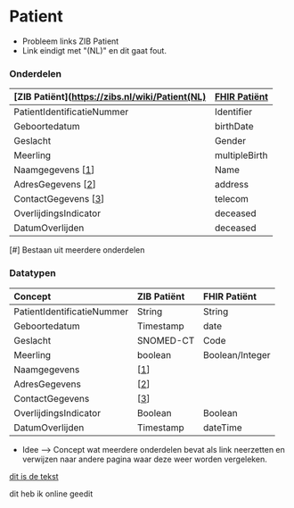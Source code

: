 # Patient

- Probleem links ZIB Patient
 - Link eindigt met "(NL)" en dit gaat fout.

### Onderdelen
| [ZIB Patiënt](https://zibs.nl/wiki/Patient(NL) | [FHIR Patiënt](https://www.hl7.org/fhir/patient.html) |
| :--- | :--- |
| PatientIdentificatieNummer | Identifier |
| Geboortedatum | birthDate |
| Geslacht | Gender |
| Meerling | multipleBirth |
| Naamgegevens \[[1](/bouwsteen/patient/patient-concepten.md)\] | Name |
|AdresGegevens \[[2](/bouwsteen/patient/patient-concepten.md)\]  | address |
| ContactGegevens \[[3](/bouwsteen/patient/patient-concepten.md###ContactGegevens)\] | telecom |
| OverlijdingsIndicator | deceased |
| DatumOverlijden | deceased |
\[_#_\] Bestaan uit meerdere onderdelen


### Datatypen
| Concept | ZIB Patiënt | FHIR Patiënt |
| :--- | :--- | :--- |
| PatientIdentificatieNummer | String | String |
| Geboortedatum | Timestamp | date |
| Geslacht | SNOMED-CT | Code |
| Meerling | boolean | Boolean/Integer |
| Naamgegevens | \[[1](/bouwsteen/patient/patient-concepten.md)\] |  |
| AdresGegevens | \[[2](/bouwsteen/patient/patient-concepten.md)\] |  |
| ContactGegevens | \[[3](/bouwsteen/patient/patient-concepten.md###ContactGegevens)\] |  |
| OverlijdingsIndicator | Boolean | Boolean |
| DatumOverlijden | Timestamp | dateTime |


* Idee --> Concept wat meerdere onderdelen bevat als link neerzetten en verwijzen naar andere pagina waar deze weer worden vergeleken.

[dit is de tekst](http://kapitan.net)

dit heb ik online geedit

